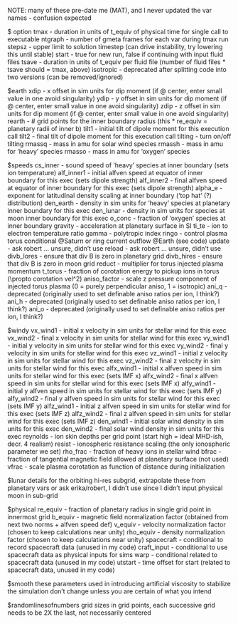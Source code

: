 ﻿NOTE: many of these pre-date me (MAT), and I never updated the var names - confusion expected
 
$ option
tmax - duration in units of t_equiv of physical time for single call to executable
ntgraph - number of gmeta frames for each var during tmax run
stepsz - upper limit to solution timestep (can drive instability, try lowering this until stable)
start - true for new run, false if continuing with input fluid files
tsave - duration in units of t_equiv per fluid file (number of fluid files * tsave should = tmax, above)
isotropic - deprecated after splitting code into two versions (can be removed/ignored)
 
 
$earth
xdip - x offset in sim units for dip moment (if @ center, enter small value in one avoid singularity)
ydip - y offset in sim units for dip moment (if @ center, enter small value in one avoid singularity)
zdip - z offset in sim units for dip moment (if @ center, enter small value in one avoid singularity)
rearth - # grid points for the inner boundary radius (this * re_equiv = planetary radii of inner b)
tilt1 - initial tilt of dipole moment for this execution call
tilt2 - final tilt of dipole moment for this execution call
tilting - turn on/off tilting
rmassq - mass in amu for solar wind species 
rmassh - mass in amu for ‘heavy’ species
rmasso - mass in amu for ‘oxygen’ species 
 
 
$speeds
cs_inner - sound speed of ‘heavy’ species at inner boundary (sets ion temperature)
alf_inner1 - initial alfven speed at equator of inner boundary for this exec (sets dipole strength)
alf_inner2 - final alfven speed at equator of inner boundary  for this exec (sets dipole strength)
alpha_e - exponent for latitudinal density scaling at inner boundary (‘top hat’ (?) distribution)
den_earth - density in sim units for ‘heavy’ species at planetary inner boundary for this exec
den_lunar - density in sim units for species at moon inner boundary for this exec 
o_conc - fraction of ‘oxygen’ species at inner boundary
gravity - acceleration at planetary surface in SI
ti_te - ion to electron temperature ratio
gamma - polytropic index
ringo - control plasma torus conditional @Saturn or ring current outflow @Earth (see code)
update - ask robert … unsure, didn’t use
reload - ask robert … unsure, didn’t use
divb_lores - ensure that div B is zero in planetary grid
divb_hires - ensure that div B is zero in moon grid
reduct - multiplier for torus injected plasma momentum
t_torus - fraction of corotation energy to pickup ions in torus (\propto corotation vel^2)
aniso_factor - scale z pressure component of injected torus plasma (0 = purely perpendicular aniso, 1 = isotropic)
ani_q - deprecated (originally used to set definable aniso ratios per ion, I think?)
ani_h - deprecated (originally used to set definable aniso ratios per ion, I think?)
ani_o - deprecated (originally used to set definable aniso ratios per ion, I think?)
 
$windy
vx_wind1 - initial x velocity in sim units for stellar wind for this exec
vx_wind2 - final x velocity in sim units for stellar wind for this exec
vy_wind1 - initial y velocity in sim units for stellar wind for this exec
vy_wind2 - final y velocity in sim units for stellar wind for this exec
vz_wind1 - initial z velocity in sim units for stellar wind for this exec
vz_wind2 - final z velocity in sim units for stellar wind for this exec
alfx_wind1 - initial x alfven speed in sim units for stellar wind for this exec (sets IMF x)
alfx_wind2 - final x alfven speed in sim units for stellar wind for this exec (sets IMF x)
alfy_wind1 - initial y alfven speed in sim units for stellar wind for this exec (sets IMF y)
alfy_wind2 - final y alfven speed in sim units for stellar wind for this exec (sets IMF y)
alfz_wind1 - initial z alfven speed in sim units for stellar wind for this exec (sets IMF z)
alfz_wind2 - final z alfven speed in sim units for stellar wind for this exec (sets IMF z)
den_wind1 - initial  solar wind density in sim units for this exec
den_wind2 - final  solar wind density in sim units for this exec
reynolds - ion skin depths per grid point (start high = ideal MHD-ish, decr. 4 realism)
resist - ionospheric resistance scaling (the only ionospheric parameter we set)
rho_frac - fraction of heavy ions in stellar wind
bfrac - fraction of tangential magnetic field allowed at planetary surface (not used)
vfrac - scale plasma corotation as function of distance during initialization
 
$lunar
details for the orbiting hi-res subgrid, extrapolate these from planetary vars or ask erika/robert, I didn’t use since I didn’t input physical moon in sub-grid
 
$physical 
re_equiv - fraction of planetary radius in single grid point in innermost grid
b_equiv - magnetic field normalization factor (obtained from next two norms + alfven speed def)
v_equiv - velocity normalization factor (chosen to keep calculations near unity)
rho_equiv - density normalization factor (chosen to keep calculations near unity)
spacecraft - conditional to record spacecraft data (unused in my code)
craft_input - conditional to use spacecraft data as physical inputs for sims
warp - conditional related to spacecraft data (unused in my code)
utstart - time offset for start (related to spacecraft data, unused in my code)
 
$smooth
	these parameters used in introducing artificial viscosity to stabilize the simulation
	don’t change unless you are certain of what you intend
 
$randomlinesofnumbers
grid sizes in grid points, each successive grid needs to be 2X the last, not necessarily centered

